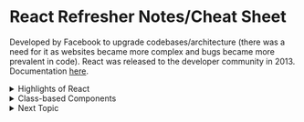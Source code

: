 # React Refresher Notes/Cheat Sheet

Developed by Facebook to upgrade codebases/architecture (there was a need for it as websites became more complex and bugs became more prevalent in code). React was released to the developer community in 2013. Documentation [here](https://reactjs.org/).

<details><summary>Highlights of React</summary>
  
#### 1. DOM Manipulation

The DOM (Document Object Model) is used to display websites through JavaScript (vanilla JS uses imperative style). <strong>Imperative</strong> style directly performs an action for each and every part of an app in response to various user events. The developer must explicitly state each step of how something should be done in order to <strong>repaint</strong> (change an element and add it onto a page) and <strong>reflow</strong> (recalculate layout of the page). This makes it difficult to see relationships between events as the page flow/layout becomes more complex. In React, declarative style is used, instead. <strong>Declarative</strong> style holds the state (data) which allows React to find the best way to manipulate the DOM to load that information. The different states are accounted for in one place which means cleaner and more efficient code quality, as well as faster load time. 

#### 2. Component Architecture

React works heavily with reusable components that can be copied over to various areas on a page or even into other projects. Small components are built and added together to make larger ones. Components are created as JavaScript functions that receive a prop (attribute) and returns something that <em>looks like</em> HTML but is called JSX.

#### 3. Data Flow

React follows a <strong>unilateral</strong> data flow from top to bottom which makes it easier to debug code. It creates a virtual DOM that is a treelike object which gives React the ability to look at the blueprint of what needs to be built and modifies the DOM for us. Any time the state (data) changes, React intercepts that and updates the DOM as needed.

#### 4. Library

React only focuses on the <strong>UI (user-interface)</strong> which is why it is considered a <strong>library</strong> rather than a framework. Frameworks give developers all the tools necessary to build an application, whereas libraries provide the core of some functionality (React provides the UI). With React, other modules/libraries can be used to mix and match and customized as needed. React doesn't make assumptions on the tech stack being used, and so it also has cross-platform interactivity (e.g. React Native, React360).
</details>
<details><summary>Class-based Components</summary>

Both functions and classes can be written to return HTML. Class-based components in React have many functionality in them.

##### General Syntax
```
class App extends Component {
  render() {
    return (
    // any JSX (HTML-like syntax in React)
    );
  }
}
```
By using class, there is now access to state. <strong>State</strong> is an object with properties that can be accessed at any point inside class. To access state, call a constructor. This allows us to use this state as many times as possible. 

##### Access State with Class
```
class App extends Component {
  constructor() {
    super();
    
    this.state = {
      // any form of state object
      name: 'Example'
    };
  }

  render() {
    return (
      // render the state from class
      <p>{this.state.name}</p>
      // when user clicks the button, the text above will change based on what is declared in state
      <button onClick={() => this.setState({ string: 'Different example' })}>Click me</button>
    )
  }
}
```
</details>
<details><summary>Next Topic</summary>

#### 
</details>
